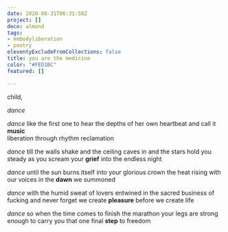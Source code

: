```yaml
---
date: 2020-08-31T06:31:58Z
project: []
deco: almond
tags:
- embodyliberation
- poetry
eleventyExcludeFromCollections: false
title: you are the medicine
color: "#FED1BC"
featured: []

---
```

child,

_dance_

_dance_ like the first one to
hear the depths of her own
heartbeat and call it **music**   
liberation through rhythm reclamation

_dance_ till the walls shake
and the ceiling caves in
and the stars hold you steady
as you scream your **grief** into the
endless night

_dance_ until the sun burns itself into
your glorious crown
the heat rising with our voices
in the **dawn**
we summoned

_dance_ with the humid
sweat of lovers entwined in the
sacred business of fucking
and never forget we create **pleasure**
before we create life

_dance_ so when the time comes
to finish the marathon
your legs are strong enough
to carry you that one final **step**
to freedom